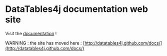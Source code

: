DataTables4j documentation web site
=================

Visit the [documentation](http://datatables4j.github.com/docs) !

WARNING : the site has moved here : [http://datatables4j.github.com/docs/](http://datatables4j.github.com/docs/)